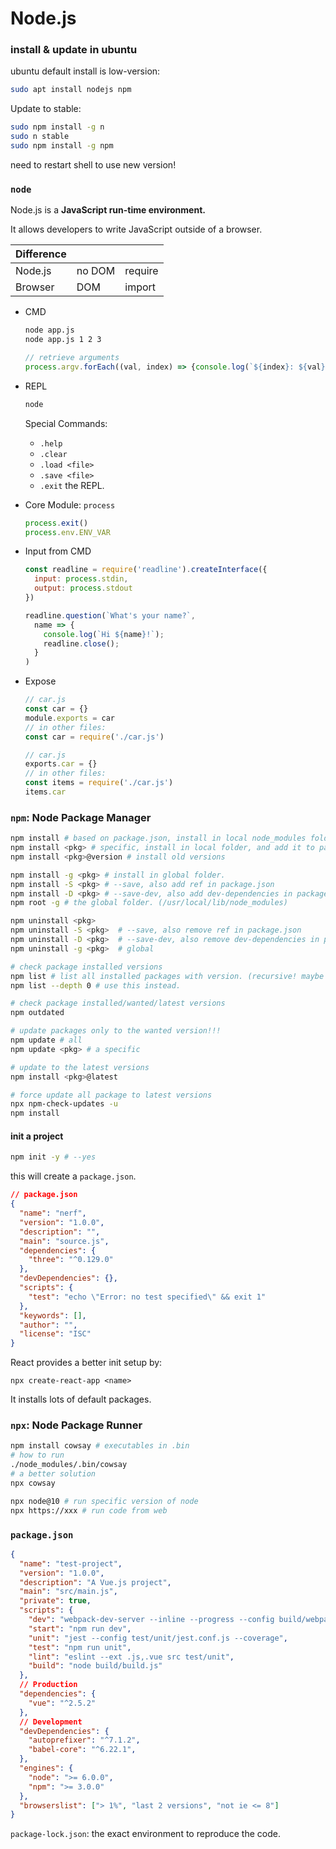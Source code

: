 # Node.js

### install & update in ubuntu

ubuntu default install is low-version:

```bash
sudo apt install nodejs npm
```

Update to stable:

```bash
sudo npm install -g n
sudo n stable
sudo npm install -g npm
```

need to restart shell to use new version!


### `node`

Node.js is a **JavaScript run-time environment.**

It allows developers to write JavaScript outside of a browser.

| Difference |        |         |
| ---------- | ------ | ------- |
| Node.js    | no DOM | require |
| Browser    | DOM    | import  |

* CMD

  ```bash
  node app.js
  node app.js 1 2 3
  ```

  ```javascript
  // retrieve arguments
  process.argv.forEach((val, index) => {console.log(`${index}: ${val}`)})
  ```

  

* REPL

  ```bash
  node
  ```

  Special Commands:

  * `.help`
  * `.clear`
  * `.load <file>` 
  * `.save <file>`
  * `.exit` the REPL.

* Core Module: `process`

  ```javascript
  process.exit()
  process.env.ENV_VAR
  ```

  

* Input from CMD

  ```javascript
  const readline = require('readline').createInterface({
    input: process.stdin,
    output: process.stdout
  })
  
  readline.question(`What's your name?`, 
    name => {
      console.log(`Hi ${name}!`);
      readline.close();
    }
  )
  ```

* Expose

  ```javascript
  // car.js
  const car = {}
  module.exports = car
  // in other files:
  const car = require('./car.js')
  ```

  ```javascript
  // car.js
  exports.car = {}
  // in other files:
  const items = require('./car.js')
  items.car
  ```

  


### `npm`: Node Package Manager

```bash
npm install # based on package.json, install in local node_modules folder.
npm install <pkg> # specific, install in local folder, and add it to package.json.
npm install <pkg>@version # install old versions

npm install -g <pkg> # install in global folder.
npm install -S <pkg> # --save, also add ref in package.json
npm install -D <pkg> # --save-dev, also add dev-dependencies in package.json
npm root -g # the global folder. (/usr/local/lib/node_modules)

npm uninstall <pkg> 
npm uninstall -S <pkg>  # --save, also remove ref in package.json
npm uninstall -D <pkg>  # --save-dev, also remove dev-dependencies in package.json
npm uninstall -g <pkg>  # global

# check package installed versions
npm list # list all installed packages with version. (recursive! maybe very long)
npm list --depth 0 # use this instead.

# check package installed/wanted/latest versions
npm outdated

# update packages only to the wanted version!!! 
npm update # all
npm update <pkg> # a specific

# update to the latest versions
npm install <pkg>@latest

# force update all package to latest versions
npx npm-check-updates -u 
npm install
```

#### init a project

```bash
npm init -y # --yes
```

this will create a `package.json`.

```json
// package.json
{
  "name": "nerf",
  "version": "1.0.0",
  "description": "",
  "main": "source.js",
  "dependencies": {
    "three": "^0.129.0"
  },
  "devDependencies": {},
  "scripts": {
    "test": "echo \"Error: no test specified\" && exit 1"
  },
  "keywords": [],
  "author": "",
  "license": "ISC"
}

```


React provides a better init setup by:

`npx create-react-app <name>`

It installs lots of default packages.


### `npx`: Node Package Runner

```bash
npm install cowsay # executables in .bin
# how to run
./node_modules/.bin/cowsay
# a better solution
npx cowsay
```

```bash
npx node@10 # run specific version of node
npx https://xxx # run code from web
```


### `package.json`

```json
{
  "name": "test-project",
  "version": "1.0.0",
  "description": "A Vue.js project",
  "main": "src/main.js",
  "private": true,
  "scripts": {
    "dev": "webpack-dev-server --inline --progress --config build/webpack.dev.conf.js",
    "start": "npm run dev",
    "unit": "jest --config test/unit/jest.conf.js --coverage",
    "test": "npm run unit",
    "lint": "eslint --ext .js,.vue src test/unit",
    "build": "node build/build.js"
  },
  // Production
  "dependencies": {
    "vue": "^2.5.2"
  },
  // Development
  "devDependencies": {
    "autoprefixer": "^7.1.2",
    "babel-core": "^6.22.1",
  },
  "engines": {
    "node": ">= 6.0.0",
    "npm": ">= 3.0.0"
  },
  "browserslist": ["> 1%", "last 2 versions", "not ie <= 8"]
}
```

`package-lock.json`: the exact environment to reproduce the code.

